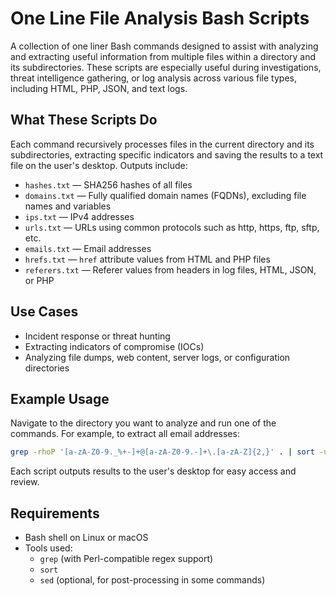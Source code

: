 # One Line File Analysis Bash Scripts

A collection of one liner Bash commands designed to assist with analyzing and extracting useful information from multiple files within a directory and its subdirectories. These scripts are especially useful during investigations, threat intelligence gathering, or log analysis across various file types, including HTML, PHP, JSON, and text logs.

## What These Scripts Do

Each command recursively processes files in the current directory and its subdirectories, extracting specific indicators and saving the results to a text file on the user's desktop. Outputs include:

- `hashes.txt` — SHA256 hashes of all files
- `domains.txt` — Fully qualified domain names (FQDNs), excluding file names and variables
- `ips.txt` — IPv4 addresses
- `urls.txt` — URLs using common protocols such as http, https, ftp, sftp, etc.
- `emails.txt` — Email addresses
- `hrefs.txt` — `href` attribute values from HTML and PHP files
- `referers.txt` — Referer values from headers in log files, HTML, JSON, or PHP

## Use Cases

- Incident response or threat hunting
- Extracting indicators of compromise (IOCs)
- Analyzing file dumps, web content, server logs, or configuration directories

## Example Usage

Navigate to the directory you want to analyze and run one of the commands. For example, to extract all email addresses:

```bash
grep -rhoP '[a-zA-Z0-9._%+-]+@[a-zA-Z0-9.-]+\.[a-zA-Z]{2,}' . | sort -u > ~/Desktop/emails.txt
```

Each script outputs results to the user's desktop for easy access and review.

## Requirements

- Bash shell on Linux or macOS
- Tools used:
  - `grep` (with Perl-compatible regex support)
  - `sort`
  - `sed` (optional, for post-processing in some commands)
